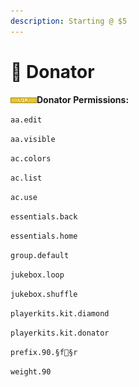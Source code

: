 ```yaml
---
description: Starting @ $5
---
```


# 💛 Donator

![](../.gitbook/assets/vip.png)**Donator Permissions:**

`aa.edit`&#x20;

`aa.visible`&#x20;

`ac.colors`&#x20;

`ac.list`&#x20;

`ac.use`&#x20;

`essentials.back`&#x20;

`essentials.home`&#x20;

`group.default`&#x20;

`jukebox.loop`&#x20;

`jukebox.shuffle`&#x20;

`playerkits.kit.diamond`&#x20;

`playerkits.kit.donator`&#x20;

`prefix.90.§f§r`&#x20;

`weight.90`
